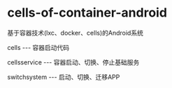 # cells-of-container-android
基于容器技术(lxc、docker、cells)的Android系统

 cells --- 容器启动代码
 
 cellsservice --- 容器启动、切换、停止基础服务
 
 switchsystem --- 启动、切换、迁移APP
